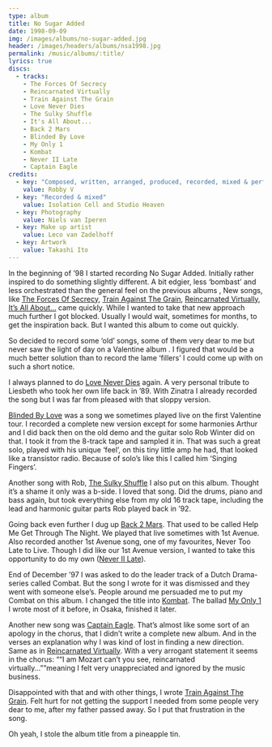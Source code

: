 ```yaml
---
type: album
title: No Sugar Added
date: 1998-09-09
img: /images/albums/no-sugar-added.jpg
header: /images/headers/albums/nsa1998.jpg
permalink: /music/albums/:title/
lyrics: true
discs:
  - tracks:
    - The Forces Of Secrecy
    - Reincarnated Virtually
    - Train Against The Grain
    - Love Never Dies
    - The Sulky Shuffle
    - It's All About...
    - Back 2 Mars
    - Blinded By Love
    - My Only 1
    - Kombat
    - Never II Late
    - Captain Eagle
credits:
  - key: "Composed, written, arranged, produced, recorded, mixed & performed"
    value: Robby V
  - key: "Recorded & mixed"
    value: Isolation Cell and Studio Heaven
  - key: Photography
    value: Niels van Iperen
  - key: Make up artist
    value: Leco van Zadelhoff
  - key: Artwork
    value: Takashi Ito                       
---
```


<p>In the beginning of ’98 I started recording No Sugar Added. Initially rather inspired to do something slightly different. A bit edgier, less ‘bombast’ and less orchestrated than the general feel on the previous albums , New songs, like <a href="/music/songs/the-forces-of-secrecy/">The Forces Of Secrecy</a>, <a href="/music/songs/train-against-the-grain">Train Against The Grain</a>, <a href="/music/songs/reincarnated-virtually/">Reincarnated Virtually</a>, <a href="/music/songs/its-all-about/">It’s All About...</a> came quickly. While I wanted to take that new approach much further I got blocked. Usually I would wait, sometimes for months, to get the inspiration back. But I wanted this album to come out quickly.</p>

<p>So decided to record some ‘old’ songs, some of them very dear to me but never saw the light of day on a Valentine album . I figured that would be a much better solution than to record the lame ‘fillers’ I could come up with on such a short notice.</p>

<p>I always planned to do <a href="/music/songs/love-never-dies/">Love Never Dies</a> again. A very personal tribute to Liesbeth who took her own life back in ’89. With Zinatra I already recorded the song but I was far from pleased with that sloppy version.</p>

<p><a href="/music/songs/blinded-by-love/">Blinded By Love</a> was a song we sometimes played live on the first Valentine tour. I recorded a complete new version except for some harmonies Arthur and I did back then on the old demo and the guitar solo Rob Winter did on that. I took it from the 8-track tape and sampled it in.
That was such a great solo, played with his unique ‘feel’, on this tiny little amp he had, that looked like a transistor radio. Because of solo’s like this I called him ‘Singing Fingers’.</p>

<p>Another song with Rob, <a href="/music/songs/the-sulky-shuffle/">The Sulky Shuffle</a> I also put on this album. Thought it’s a shame it only was a b-side. I loved that song. Did the drums, piano and bass again, but took everything else from my old 16 track tape, including the lead and harmonic guitar parts Rob played back in ’92.</p>

<p>Going back even further I dug up <a href="">Back 2 Mars</a>. That used to be called Help Me Get Through The Night. We played that live sometimes with 1st Avenue. Also recorded another 1st Avenue song, one of my favourites, Never Too Late to Live. Though I did like our 1st Avenue version, I wanted to take this opportunity to do my own (<a href="/music/songs/never-ii-late/">Never II Late</a>).</p>

<p>End of December ’97 I was asked to do the leader track of a Dutch Drama-series called Combat. But the song I wrote for it was dismissed and they went with someone else’s. People around me persuaded me to put my Combat on this album. I changed the title into <a href="/music/songs/kombot/">Kombat</a>. The ballad <a href="/music/songs/my-only-1/">My Only 1</a> I wrote most of it before, in Osaka, finished it later.</p>

<p>Another new song was <a href="/music/songs/captain-eagle/">Captain Eagle</a>. That’s almost like some sort of an apology in the chorus, that I didn’t write a complete new album. And in the verses an explanation why I was kind of lost in finding a new direction. Same as in <a href="/music/songs/reincarnated-virtually/">Reincarnated Virtually</a>. With a very arrogant statement it seems in the chorus: <q>“I am Mozart can’t you see, reincarnated virtually…”</q>meaning I felt very unappreciated and ignored by the music business.</p>

<p>Disappointed with that and with other things, I wrote <a href="/music/songs/train-against-the-grain/">Train Against The Grain</a>. Felt hurt for not getting the support I needed from some people very dear to me, after my father passed away. So I put that frustration in the song.</p>

<p>Oh yeah, I stole the album title from a pineapple tin.</p>